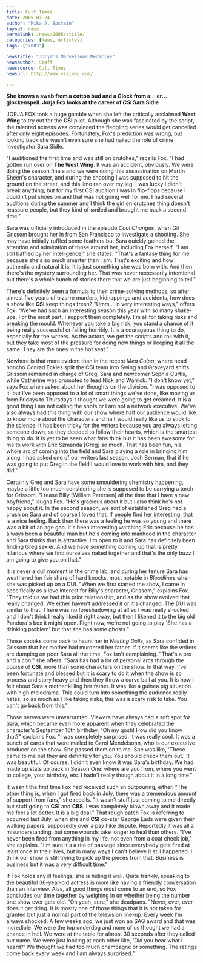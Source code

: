 ```yaml
---
title: Cult Times
date: 2005-03-24
author: "Mika A. Epstein"
layout: news
permalink: /news/2005/:title/
categories: [News, Articles]
tags: ["2005"]

newstitle: "Jorja's Marvellous Medicine"
newsauthor: Staff  
newssource: Cult Times  
newsurl: http://www.visimag.com/  

---
```

**She knows a swab from a cotton bud and a Glock from a... er... glockenspeil. Jorja Fox looks at the career of *CSI* Sara Sidle**

JORJA FOX took a huge gamble when she left the critically acclaimed **West Wing** to try out for the **CSI** pilot. Although she was fascinated by the script, the talented actress was convinced the fledgling series would get cancelled after only eight episodes. Fortunately, Fox's prediction was wrong, but looking back she wasn't even sure she had nailed the role of crime investigator Sara Sidle.

"I auditioned the first time and was still on crutches," recalls Fox. "I had gotten run over on **The West Wing**. It was an accident, obviously. We were doing the season finale and we were doing this assassination on Martin Sheen's character, and during the shooting I was supposed to hit the ground on the street, and this limo ran over my leg. I was lucky I didn't break anything, but for my first CSI audition I was in flip-flops because I couldn't put shoes on and that was not going well for me. I had several auditions during the summer and I think the girl on crutches thing doesn't reassure people, but they kind of smiled and brought me back a second time."

Sara was officially introduced in the episode *Cool Changes*, when Gil Grissom brought her in from San Francisco to investigate a shooting. She may have initially ruffled some feathers but Sara quickly gained the attention and admiration of those around her, including Fox herself. "I am still baffled by her intelligence," she states. "That's a fantasy thing for me because she's so much smarter than I am. That's exciting and how authentic and natural it is. It is just something she was born with. And then there's the mystery surrounding her. That was never necessarily intentional but there's a whole bunch of stories there that we are just beginning to tell."

There's definitely been a formula to their crime-solving methods, so after almost five years of bizarre murders, kidnappings and accidents, how does a show like **CSI** keep things fresh? "Umm... in very interesting ways," offers Fox. "We've had such an interesting season this year with so many shake-ups. For the most part, I support them completely. I'm all for taking risks and breaking the mould. Whenever you take a big risk, you stand a chance of it being really successful or failing horribly. It is a courageous thing to do, especially for the writers. As the actors, we get the scripts and roll with it, but they take most of the pressure for doing new things or keeping it all the same. They are the ones in the hot seat."

Nowhere is that more evident than in the recent *Mea Culpa*, where head honcho Conrad Eckles split the CSI team into Swing and Graveyard shifts. Grissom remained in charge of Greg, Sara and newcomer Sophia Curtis, while Catherine was promoted to lead Nick and Warrick. "I don't know yet," says Fox when asked about her thoughts on the division. "I was opposed to it, but I've been opposed to a lot of smart things we've done, like moving us from Fridays to Thursdays. I thought we were going to get creamed. It is a good thing I am not calling the shots or I am not a network executive. We've also always had this thing with our show where half our audience would like to know more about the characters and half would really like us to stick to the science. It has been tricky for the writers because you are always letting someone down, so they decided to follow their hearts, which is the smartest thing to do. It is yet to be seen what fans think but it has been awesome for me to work with Eric Szmanda [Greg] so much. That has been fun, his whole arc of coming into the field and Sara playing a role in bringing him along. I had asked one of our writers last season, Josh Berman, that if he was going to put Greg in the field I would love to work with him, and they did."

Certainly Greg and Sara have some smouldering chemistry happening, maybe a little too much considering she is supposed to be carrying a torch for Grissom. "I tease Billy [William Petersen] all the time that I have a new boyfriend," laughs Fox. "He's gracious about it but I also think he's not happy about it. In the second season, we sort of established Greg had a crush on Sara and of course I loved that. If people find her interesting, that is a nice feeling. Back then there was a feeling he was so young and there was a bit of an age gap. It's been interesting watching Eric because he has always been a beautiful man but he's coming into manhood in the character and Sara thinks that is attractive. I'm open to it and Sara has definitely been finding Greg sexier. And we have something coming up that is pretty hilarious where we find ourselves naked together and that's the only buzz I am going to give you on that."

It is never a dull moment in the crime lab, and during her tenure Sara has weathered her fair share of hard knocks, most notable in *Bloodlines* when she was picked up on a DUI. "When we first started the show, I came in specifically as a love interest for Billy's character, Grissom," explains Fox. "They told us we had this prior relationship, and as the show evolved that really changed. We either haven't addressed it or it's changed. The DUI was similar to that. There was no foreshadowing at all so I was really shocked and I don't think I really liked it right away, but then I likened it to the big old Pandora's box it might open. Right now, we're not going to play 'She has a drinking problem' but that she has some ghosts."

Those spooks come back to haunt her in *Nesting Dolls*, as Sara confided in Grissom that her mother had murdered her father. If it seems like the writers are dumping on poor Sara all the time, Fox isn't complaining. "That's a pro and a con," she offers. "Sara has had a lot of personal arcs through the course of **CSI**, more than some characters on the show. In that way, I've been fortunate and blessed but it is scary to do it when the show is so process and story heavy and then they throw a curve ball at you. It is how I felt about Sara's mother killing her father. It was like a guinea pig situation with high melodrama. This could turn into something the audience really hates, so as much as I like taking risks, this was a scary risk to take. You can't go back from this."

Those nerves were unwarranted. Viewers have always had a soft spot for Sara, which became even more apparent when they celebrated the character's September 16th birthday. "Oh my gosh! How did you know that?" exclaims Fox. "I was completely surprised. It was really cool. It was a bunch of cards that were mailed to Carol Mendelsohn, who is our executive producer on the show. She passed them on to me. She was like, 'These came to me but they are definitely for you. You should check them out.' It was beautiful. Of course, I didn't even know it was Sara's birthday. We had made up stats up back in Season One: where are you from, where you went to college, your birthday, etc. I hadn't really though about it in a long time."

It wasn't the first time Fox had received such an outpouring, either. "The other thing is, when I got fired back in July, there was a tremendous amount of support from fans," she recalls. "It wasn't stuff just coming to me directly but stuff going to **CSI** and **CBS**. I was completely blown away and it made me feel a lot better. It is a big deal." That rough patch Fox is referring to occurred last July, when she and **CSI** co-star George Eads were given their walking papers, supposedly over a pay hike dispute. Reportedly it was all a misunderstanding, but some wounds take longer to heal than others. "I've never been fired from anything in my life, not even from a coat check job," she explains. "I'm sure it's a rite of passage since everybody gets fired at least once in their lives, but in many ways I can't believe it still happened. I think our show is still trying to pick up the pieces from that. Business is business but it was a very difficult time."

If Fox holds any ill feelings, she is hiding it well. Quite frankly, speaking to the beautiful 36-year-old actress is more like having a friendly conversation than an interview. Alas, all good things must come to an end, so Fox concludes our time together by weighing in on whether being the number one show ever gets old. "Oh yeah, sure," she deadpans. "Never, ever, ever does it get tiring. It is mostly one of those things that it is not taken for granted but just a normal part of the television line-up. Every week I'm always shocked. A few weeks ago, we just won an SAG award and that was incredible. We were the top underdog and none of us thought we had a chance in hell. We were at the table for almost 30 seconds after they called our name. We were just looking at each other like, 'Did you hear what I heard?' We thought we had too much champagne or something. The ratings come back every week and I am always surprised."

